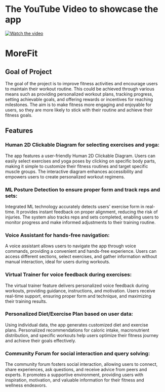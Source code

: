 # The YouTube Video to showcase the app

[![Watch the video](https://i.imgur.com/DMedKWB.jpg)](https://youtu.be/h7gDO-5mnqs)

# MoreFit

## Goal of Project

The goal of the project is to improve fitness activities and encourage users to maintain their workout routine. This could be achieved through various means such as providing personalized workout plans, tracking progress, setting achievable goals, and offering rewards or incentives for reaching milestones. The aim is to make fitness more engaging and enjoyable for users, so they are more likely to stick with their routine and achieve their fitness goals.

## Features

### Human 2D Clickable Diagram for selecting exercises and yoga:

The app features a user-friendly Human 2D Clickable Diagram. Users can easily select exercises and yoga poses by clicking on specific body parts, making it simple to customize their fitness routines and target specific muscle groups. The interactive diagram enhances accessibility and empowers users to create personalized workout regimens.

### ML Posture Detection to ensure proper form and track reps and sets:
Integrated ML technology accurately detects users' exercise form in real-time. It provides instant feedback on proper alignment, reducing the risk of injuries. The system also tracks reps and sets completed, enabling users to monitor progress and make informed adjustments to their training routine.

### Voice Assistant for hands-free navigation:
A voice assistant allows users to navigate the app through voice commands, providing a convenient and hands-free experience. Users can access different sections, select exercises, and gather information without manual interaction, ideal for users during workouts.

### Virtual Trainer for voice feedback during exercises:
The virtual trainer feature delivers personalized voice feedback during workouts, providing guidance, instructions, and motivation. Users receive real-time support, ensuring proper form and technique, and maximizing their training results.

### Personalized Diet/Exercise Plan based on user data:
Using individual data, the app generates customized diet and exercise plans. Personalized recommendations for caloric intake, macronutrient distribution, and specific workouts help users optimize their fitness journey and achieve their goals effectively.

### Community Forum for social interaction and query solving:
The community forum fosters social interaction, allowing users to connect, share experiences, ask questions, and receive advice from peers and experts. It promotes a supportive environment, providing users with inspiration, motivation, and valuable information for their fitness and wellness endeavors.